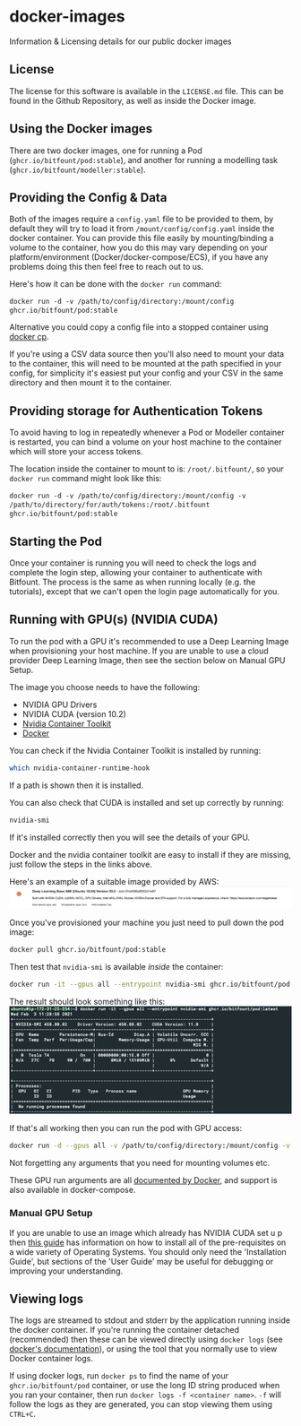 # docker-images
Information &amp; Licensing details for our public docker images

## License

The license for this software is available in the `LICENSE.md` file.
This can be found in the Github Repository, as well as inside the Docker image.

## Using the Docker images

There are two docker images, one for running a Pod (`ghcr.io/bitfount/pod:stable`),
and another for running a modelling task (`ghcr.io/bitfount/modeller:stable`).

## Providing the Config & Data
Both of the images require a `config.yaml` file to be provided to them,
by default they will try to load it from `/mount/config/config.yaml` inside the docker container.
You can provide this file easily by mounting/binding a volume to the container,
how you do this may vary depending on your platform/environment (Docker/docker-compose/ECS),
if you have any problems doing this then feel free to reach out to us.

Here's how it can be done with the `docker run` command:
```
docker run -d -v /path/to/config/directory:/mount/config ghcr.io/bitfount/pod:stable
```

Alternative you could copy a config file into a stopped container using [docker cp](https://docs.docker.com/engine/reference/commandline/cp/).

If you're using a CSV data source then you'll also need to mount your data to the container,
this will need to be mounted at the path specified in your config, for simplicity it's easiest
put your config and your CSV in the same directory and then mount it to the container.

## Providing storage for Authentication Tokens
To avoid having to log in repeatedly whenever a Pod or Modeller container is restarted, you can bind a volume on your host machine to the container which will store your access tokens.

The location inside the container to mount to is: `/root/.bitfount/`, so your `docker run` command might look like this:
```
docker run -d -v /path/to/config/directory:/mount/config -v /path/to/directory/for/auth/tokens:/root/.bitfount ghcr.io/bitfount/pod:stable
```

## Starting the Pod
Once your container is running you will need to check the logs and complete the login step,
allowing your container to authenticate with Bitfount.
The process is the same as when running locally (e.g. the tutorials),
except that we can't open the login page automatically for you.

## Running with GPU(s) (NVIDIA CUDA)
To run the pod with a GPU it's recommended to use a Deep Learning Image when provisioning your host machine.
If you are unable to use a cloud provider Deep Learning Image, then see the section below on Manual GPU Setup.

The image you choose needs to have the following:
- NVIDIA GPU Drivers
- NVIDIA CUDA (version 10.2)
- [Nvidia Container Toolkit](https://docs.nvidia.com/datacenter/cloud-native/container-toolkit/install-guide.html#setting-up-nvidia-container-toolkit)
- [Docker](https://docs.docker.com/engine/install/)

You can check if the Nvidia Container Toolkit is installed by running:
```bash
which nvidia-container-runtime-hook
```
If a path is shown then it is installed.

You can also check that CUDA is installed and set up correctly by running:
```bash
nvidia-smi
```
If it's installed correctly then you will see the details of your GPU.

Docker and the nvidia container toolkit are easy to install if they are missing, just follow the steps in the links above.

Here's an example of a suitable image provided by AWS:
![](assets/images/AWS_Deep_Learning_Image.png)

Once you've provisioned your machine you just need to pull down the pod image:
```bash
docker pull ghcr.io/bitfount/pod:stable
```

Then test that `nvidia-smi` is available _inside_ the container:
```bash
docker run -it --gpus all --entrypoint nvidia-smi ghcr.io/bitfount/pod:stable
```

The result should look something like this:
![](assets/images/nvidia-smi-in-container.png)

If that's all working then you can run the pod with GPU access:
```bash
docker run -d --gpus all -v /path/to/config/directory:/mount/config -v /path/to/directory/for/auth/tokens:/root/.bitfount ghcr.io/bitfount/pod:stable
```
Not forgetting any arguments that you need for mounting volumes etc.

These GPU run arguments are all [documented by Docker](https://docs.docker.com/config/containers/resource_constraints/#access-an-nvidia-gpu), and support is also available in docker-compose.


### Manual GPU Setup
If you are unable to use an image which already has NVIDIA CUDA set u p then [this guide](https://docs.nvidia.com/datacenter/cloud-native/container-toolkit/install-guide.html#pre-requisites)
has information on how to install all of the pre-requisites on a wide variety of Operating Systems. 
You should only need the 'Installation Guide', but sections of the 'User Guide' may be useful for debugging or improving your understanding.

## Viewing logs
The logs are streamed to stdout and stderr by the application running inside the docker container.
If you're running the container detached (recommended) then these can be viewed directly using `docker logs` (see [docker's documentation](https://docs.docker.com/engine/reference/commandline/logs/)),
or using the tool that you normally use to view Docker container logs.

If using docker logs, run `docker ps` to find the name of your `ghcr.io/bitfount/pod` container, 
or use the long ID string produced when you ran your container,
 then run `docker logs -f <container name>`.
`-f` will follow the logs as they are generated, you can stop viewing them using `CTRL+C`.